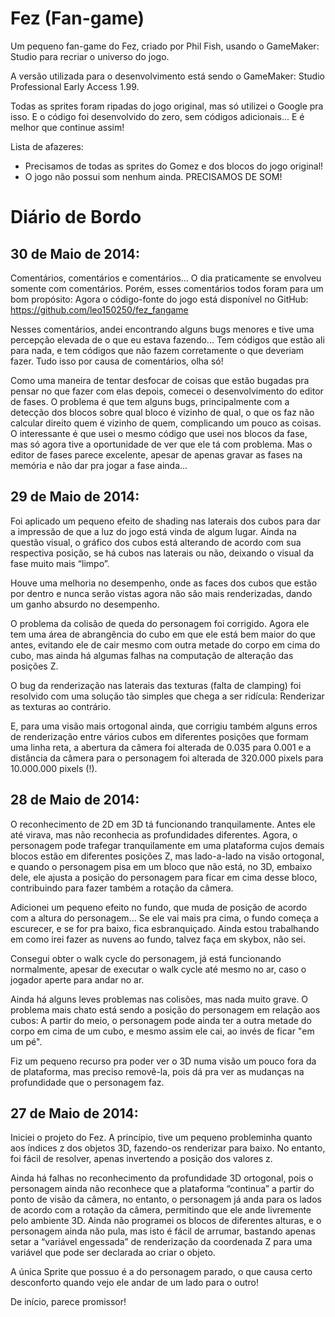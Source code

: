 Fez (Fan-game)
==============

Um pequeno fan-game do Fez, criado por Phil Fish, usando o GameMaker: Studio para recriar o universo do jogo.

A versão utilizada para o desenvolvimento está sendo o GameMaker: Studio Professional Early Access 1.99.

Todas as sprites foram ripadas do jogo original, mas só utilizei o Google pra isso. E o código foi desenvolvido do zero, sem códigos adicionais... E é melhor que continue assim!

Lista de afazeres:
* Precisamos de todas as sprites do Gomez e dos blocos do jogo original!
* O jogo não possui som nenhum ainda. PRECISAMOS DE SOM!

Diário de Bordo
===============
30 de Maio de 2014:
-------------------
 
Comentários, comentários e comentários... O dia praticamente se envolveu somente com comentários. Porém, esses comentários todos foram para um bom propósito: Agora o código-fonte do jogo está disponível no GitHub: https://github.com/leo150250/fez_fangame

Nesses comentários, andei encontrando alguns bugs menores e tive uma percepção elevada de o que eu estava fazendo... Tem códigos que estão ali para nada, e tem códigos que não fazem corretamente o que deveriam fazer. Tudo isso por causa de comentários, olha só!

Como uma maneira de tentar desfocar de coisas que estão bugadas pra pensar no que fazer com elas depois, comecei o desenvolvimento do editor de fases. O problema é que tem alguns bugs, principalmente com a detecção dos blocos sobre qual bloco é vizinho de qual, o que os faz não calcular direito quem é vizinho de quem, complicando um pouco as coisas. O interessante é que usei o mesmo código que usei nos blocos da fase, mas só agora tive a oportunidade de ver que ele tá com problema. Mas o editor de fases parece excelente, apesar de apenas gravar as fases na memória e não dar pra jogar a fase ainda...

29 de Maio de 2014:
-------------------

Foi aplicado um pequeno efeito de shading nas laterais dos cubos para dar a impressão de que a luz do jogo está vinda de algum lugar. Ainda na questão visual, o gráfico dos cubos está alterando de acordo com sua respectiva posição, se há cubos nas laterais ou não, deixando o visual da fase muito mais “limpo”.

Houve uma melhoria no desempenho, onde as faces dos cubos que estão por dentro e nunca serão vistas agora não são mais renderizadas, dando um ganho absurdo no desempenho.

O problema da colisão de queda do personagem foi corrigido. Agora ele tem uma área de abrangência do cubo em que ele está bem maior do que antes, evitando ele de cair mesmo com outra metade do corpo em cima do cubo, mas ainda há algumas falhas na computação de alteração das posições Z.

O bug da renderização nas laterais das texturas (falta de clamping) foi resolvido com uma solução tão simples que chega a ser ridícula: Renderizar as texturas ao contrário.

E, para uma visão mais ortogonal ainda, que corrigiu também alguns erros de renderização entre vários cubos em diferentes posições que formam uma linha reta, a abertura da câmera foi alterada de 0.035 para 0.001 e a distância da câmera para o personagem foi alterada de 320.000 pixels para 10.000.000 pixels (!).

28 de Maio de 2014:
-------------------

O reconhecimento de 2D em 3D tá funcionando tranquilamente. Antes ele até virava, mas não reconhecia as profundidades diferentes. Agora, o personagem pode trafegar tranquilamente em uma plataforma cujos demais blocos estão em diferentes posições Z, mas lado-a-lado na visão ortogonal, e quando o personagem pisa em um bloco que não está, no 3D, embaixo dele, ele ajusta a posição do personagem para ficar em cima desse bloco, contribuindo para fazer também a rotação da câmera. 

Adicionei um pequeno efeito no fundo, que muda de posição de acordo com a altura do personagem... Se ele vai mais pra cima, o fundo começa a escurecer, e se for pra baixo, fica esbranquiçado. Ainda estou trabalhando em como irei fazer as nuvens ao fundo, talvez faça em skybox, não sei.

Consegui obter o walk cycle do personagem, já está funcionando normalmente, apesar de executar o walk cycle até mesmo no ar, caso o jogador aperte para andar no ar.

Ainda há alguns leves problemas nas colisões, mas nada muito grave. O problema mais chato está sendo a posição do personagem em relação aos cubos: A partir do meio, o personagem pode ainda ter a outra metade do corpo em cima de um cubo, e mesmo assim ele cai, ao invés de ficar "em um pé".

Fiz um pequeno recurso pra poder ver o 3D numa visão um pouco fora da de plataforma, mas preciso removê-la, pois dá pra ver as mudanças na profundidade que o personagem faz.

27 de Maio de 2014:
-------------------

Iniciei o projeto do Fez. A princípio, tive um pequeno probleminha quanto aos índices z dos objetos 3D, fazendo-os renderizar para baixo. No entanto, foi fácil de resolver, apenas invertendo a posição dos valores z.

Ainda há falhas no reconhecimento da profundidade 3D ortogonal, pois o personagem ainda não reconhece que a plataforma “continua” a partir do ponto de visão da câmera, no entanto, o personagem já anda para os lados de acordo com a rotação da câmera, permitindo que ele ande livremente pelo ambiente 3D. Ainda não programei os blocos de diferentes alturas, e o personagem ainda não pula, mas isto é fácil de arrumar, bastando apenas setar a “variável engessada” de renderização da coordenada Z para uma variável que pode ser declarada ao criar o objeto.

A única Sprite que possuo é a do personagem parado, o que causa certo desconforto quando vejo ele andar de um lado para o outro!

De início, parece promissor!
